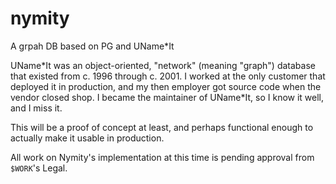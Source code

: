 # nymity
A grpah DB based on PG and UName*It

UName\*It was an object-oriented, "network" (meaning "graph") database that existed from c. 1996 through c. 2001.  I worked at the only customer that deployed it in production, and my then employer got source code when the vendor closed shop.  I became the maintainer of UName\*It, so I know it well, and I miss it.

This will be a proof of concept at least, and perhaps functional enough to actually make it usable in production.

All work on Nymity's implementation at this time is pending approval from `$WORK`'s Legal.
